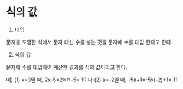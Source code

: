 # 식의 값

1. 대입

문자를 포함한 식에서 문자 대신 수를 넣는 것을 문자에 수를 대입 한다고 한다. 

2. 식의 값

문자에 수를 대입하여 계산한 결과를 식의 값이라고 한다.

예)
(1) x=3일 때, 2x-5=2×ㅁ-5= 1이다
(2) a=-2일 때, -5a+1=-5x(-2)+1= 11